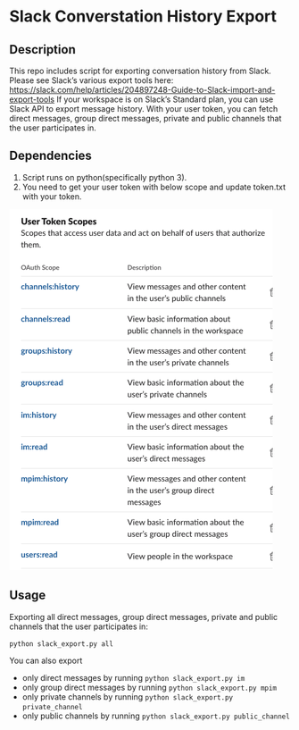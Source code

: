 # Slack Converstation History Export

## Description

This repo includes script for exporting conversation history from Slack.
Please see Slack’s various export tools here: https://slack.com/help/articles/204897248-Guide-to-Slack-import-and-export-tools
If your workspace is on Slack’s Standard plan, you can use Slack API to export message history. With your user token, you can fetch direct messages, group direct messages, private and public channels that the user participates in.

## Dependencies

1. Script runs on python(specifically python 3).
2. You need to get your user token with below scope and update token.txt with your token.

![Alt text](https://github.com/aaskan/Slack-Export/blob/master/ReadMeAsset/userscope.png)

## Usage

Exporting all direct messages, group direct messages, private and public channels that the user participates in: 
``` 
python slack_export.py all 
```

You can also export
- only direct messages by running ``` python slack_export.py im ```
- only group direct messages by running ``` python slack_export.py mpim ```
- only private channels by running ``` python slack_export.py private_channel ```
- only public channels by running ``` python slack_export.py public_channel ```

